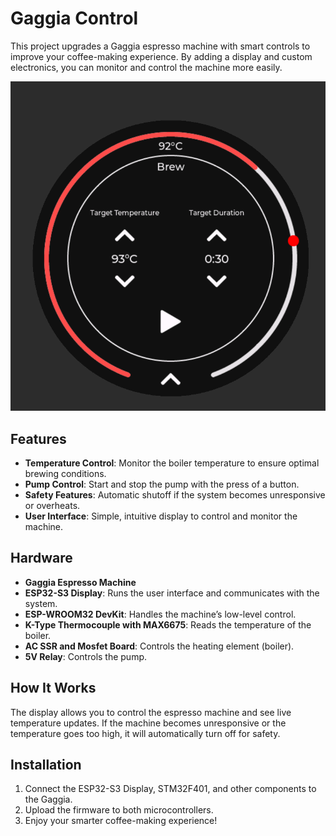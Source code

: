 # Gaggia Control

This project upgrades a Gaggia espresso machine with smart controls to improve your coffee-making experience. By adding a display and custom electronics, you can monitor and control the machine more easily.

![](docs/assets/gaggia-brew.png)

## Features

- **Temperature Control**: Monitor the boiler temperature to ensure optimal brewing conditions.
- **Pump Control**: Start and stop the pump with the press of a button.
- **Safety Features**: Automatic shutoff if the system becomes unresponsive or overheats.
- **User Interface**: Simple, intuitive display to control and monitor the machine.

## Hardware

- **Gaggia Espresso Machine**
- **ESP32-S3 Display**: Runs the user interface and communicates with the system.
- **ESP-WROOM32 DevKit**: Handles the machine’s low-level control.
- **K-Type Thermocouple with MAX6675**: Reads the temperature of the boiler.
- **AC SSR and Mosfet Board**: Controls the heating element (boiler).
- **5V Relay**: Controls the pump.

## How It Works

The display allows you to control the espresso machine and see live temperature updates. If the machine becomes unresponsive or the temperature goes too high, it will automatically turn off for safety.

## Installation

1. Connect the ESP32-S3 Display, STM32F401, and other components to the Gaggia.
2. Upload the firmware to both microcontrollers.
3. Enjoy your smarter coffee-making experience!